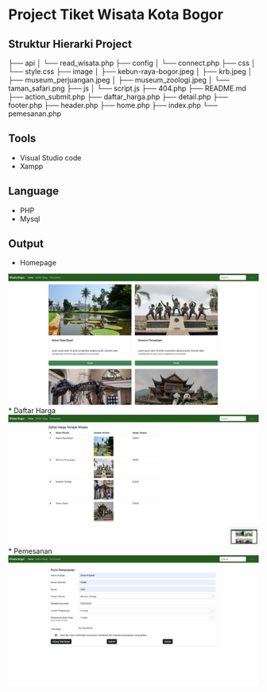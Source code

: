 # Project Tiket Wisata Kota Bogor

## Struktur Hierarki Project
├── api
│   └── read_wisata.php
├── config
│   └── connect.php
├── css
│   └── style.css
├── image
│   ├── kebun-raya-bogor.jpeg
│   ├── krb.jpeg
│   ├── museum_perjuangan.jpeg
│   ├── museum_zoologi.jpeg
│   └── taman_safari.png
├── js
│   └── script.js
├── 404.php
├── README.md
├── action_submit.php
├── daftar_harga.php
├── detail.php
├── footer.php
├── header.php
├── home.php
├── index.php
└── pemesanan.php


## Tools 
* Visual Studio code
* Xampp 

## Language
* PHP 
* Mysql

## Output
 * Homepage
  <img src="image/home.png"/>
* Daftar Harga
 <img src="image/daftar.png"/>
* Pemesanan
 <img src="image/pemesanan.png"/>